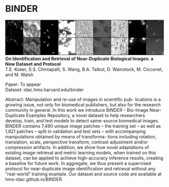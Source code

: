 # BINDER

![train](figures/train.png)
**On Identification and Retrieval of Near-Duplicate Biological Images: a New Dataset and Protocol**<br>
T.E. Koker, S.S. Chintapalli, S. Wang, B.A. Talbot, D. Wainstock, M. Cicconet, and M. Walsh

Paper: To appear<br>
Dataset: idac.hms.harvard.edu/binder<br>

Abstract: Manipulation and re-use of images in scientific pub- lications is a growing issue, not only for biomedical publishers, but also for the research community in general. In this work we introduce BINDER – Bio-Image Near-Duplicate Examples Repository, a novel dataset to help researchers develop, train, and test models to detect same-source biomedical images. BINDER contains 7,490 unique image patches – the training set – as well as 1,821 patches – split in validation and test sets – with accompanying manipulations obtained by means of transforma- tions including rotation, translation, scale, perspective transform, contrast adjustment and/or compression artifacts. In addition, we show how novel adaptations of existing image retrieval and metric learning models, when trained on this dataset, can be applied to achieve high-accuracy inference results, creating a baseline for future work. In aggregate, we thus present a supervised protocol for near-duplicate image identification and retrieval without any “real-world” training example. Our dataset and source code are available at hms-idac.github.io/BINDER.

